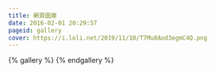 ```yaml
---
title: 網頁圖庫
date: 2016-02-01 20:29:57
pageid: gallery
cover: https://i.loli.net/2019/11/10/T7Mu8Aod3egmC4Q.png
---
```


{% gallery %}
{% endgallery %}


